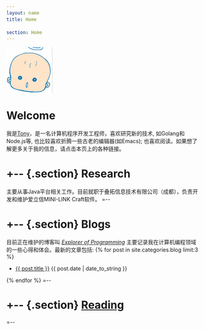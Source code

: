 ```yaml
---
layout: name
title: Home

section: Home
---
```


<img class='inset right' src='/images/tangling.png' title='Tang Ling' alt='Photo of Mark Reid drinking a coffee' width='120px' />

Welcome
=======
我是[Tony](/info)，是一名计算机程序开发工程师，喜欢研究新的技术, 如Golang和Node.js等, 也比较喜欢折腾一些古老的编辑器(如Emacs); 也喜欢阅读。如果想了解更多关于我的信息，请点击本页上的各种链接。


+--	{.section}
Research
========
主要从事Java平台相关工作。目前就职于叠拓信息技术有限公司（成都），负责开发和维护爱立信MINI-LINK Craft软件。
=--

+-- {.section}
Blogs
=====
目前正在维护的博客叫 _[Explorer of Programming](/blog)_ 主要记录我在计算机编程领域的一些心得和体会。最新的文章包括:
{% for post in site.categories.blog limit:3 %}
<ul class="compact recent">
<li>
	<a href="{{ post.url }}" title="{{ post.excerpt }}">{{ post.title }}</a>
	<span class="date">{{ post.date | date_to_string }}</span> 
</li>
</ul>
{% endfor %}
=--

+-- {.section}
[Reading](http://librarything.com/home/jsuper)
==============================================
<script type="text/javascript" src="http://www.librarything.com/jswidget.php?reporton=jsuper&amp;show=recent&amp;header=&amp;num=8&amp;covers=small&amp;text=title&amp;tag=show&amp;css=0&amp;style=2&amp;version=1"> </script>
=--
